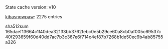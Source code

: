 State cache version: v10

[kibasnowpaw](https://github.com/kibasnowpaw): 2275 entries

sha512sum 165daef13664c1f40dea32133bb3762febc0e5b29ce60a8cb0af005c69537c40f293659f60d40dd7ac7b3c367e6f714c4ef87b7268b1de50ec9b4ab85755a326
